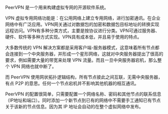 PeerVPN 是一个用来构建虚拟专网的开源软件系统。

VPN 虚拟专用网络功能是：在公用网络上建立专用网络，进行加密通讯。在企业网络中有广泛应用。VPN网关通过对数据包的加密和数据包目标地址的转换实现远程访问。VPN有多种分类方式，主要是按协议进行分类。VPN可通过服务器、硬件、软件等多种方式实现。VPN具有成本低，并且易于使用的特点。

大多数传统的 VPN 解决方案都是采用客户端-服务器模式，这意味着所有节点都会连接到一个中央服务器，并形成一个星形网络，这就对中央服务器提出了很高的要求，例如需要大量的带宽来处理 VPN 流量。而且一旦中央服务器宕机，那么整个 VPN 网络也就中断了。

而 PeerVPN 使用网状拓扑逻辑结构，所有节点彼此之间互联，无需中央服务器，有点 P2P 的意思。任何一个节点宕机并不影响其他机器的相互通讯。

PeerVPN 的配置很简单，只需要配置一个网络名称、密码和其他节点的联系信息（IP地址和端口）。同时添加一个新节点到已有的网络中不需要手工通知已有节点关于该新的节点信息。因为其 IP 地址会自动的在整个虚拟网络中发布。

